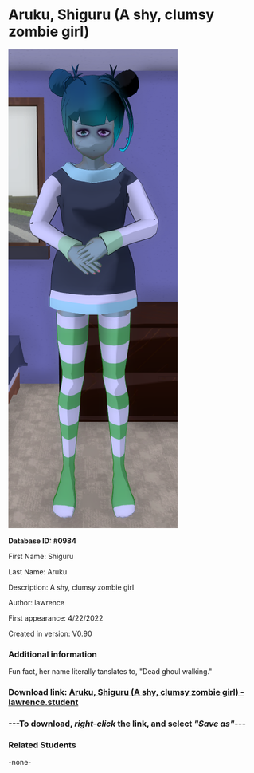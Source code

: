 # Aruku, Shiguru (A shy, clumsy zombie girl)

<img src="../../Files/Images/Aruku, Shiguru (A shy, clumsy zombie girl).png" title="Aruku, Shiguru (A shy, clumsy zombie girl) - lawrence">

**Database ID: #0984**

First Name: Shiguru

Last Name: Aruku

Description: A shy, clumsy zombie girl

Author: lawrence

First appearance: 4/22/2022

Created in version: V0.90

### Additional information

Fun fact, her name literally tanslates to, "Dead ghoul walking."

### Download link: <a href="https://raw.githubusercontent.com/Arbiter1223/Daigaku-Gurashi-Custom-Students/master/Files/Student%20Files/Aruku%2C%20Shiguru%20(A%20shy%2C%20clumsy%20zombie%20girl)%20-%20lawrence.student">Aruku, Shiguru (A shy, clumsy zombie girl) - lawrence.student</a>

### ---**To download, _right-click_ the link, and select _"Save as"_**---

### Related Students

-none-
